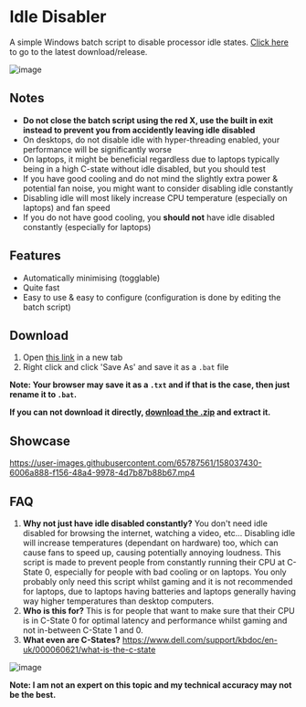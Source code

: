 # Idle Disabler
A simple Windows batch script to disable processor idle states. [Click here](https://github.com/he3als/IdleDisabler/releases) to go to the latest download/release. 

![image](https://user-images.githubusercontent.com/65787561/158037426-a82087c7-40ff-4d12-98c9-2fa8b9cacc2a.png)

## Notes
- **Do not close the batch script using the red X, use the built in exit instead to prevent you from accidently leaving idle disabled**
- On desktops, do not disable idle with hyper-threading enabled, your performance will be significantly worse
 - On laptops, it might be beneficial regardless due to laptops typically being in a high C-state without idle disabled, but you should test
- If you have good cooling and do not mind the slightly extra power & potential fan noise, you might want to consider disabling idle constantly
- Disabling idle will most likely increase CPU temperature (especially on laptops) and fan speed
- If you do not have good cooling, you **should not** have idle disabled constantly (especially for laptops)

## Features
- Automatically minimising (togglable)
- Quite fast
- Easy to use & easy to configure (configuration is done by editing the batch script)

## Download
1. Open [this link](https://raw.githubusercontent.com/he3als/IdleDisabler/main/DisableIdle.cmd) in a new tab
2. Right click and click 'Save As' and save it as a `.bat` file

**Note: Your browser may save it as a `.txt` and if that is the case, then just rename it to `.bat`.**

**If you can not download it directly, [download the .zip](https://github.com/he3als/IdleDisabler/archive/refs/heads/main.zip) and extract it.**

## Showcase

https://user-images.githubusercontent.com/65787561/158037430-6006a888-f156-48a4-9978-4d7b87b88b67.mp4

## FAQ
1. **Why not just have idle disabled constantly?** You don't need idle disabled for browsing the internet, watching a video, etc... Disabling idle will increase temperatures (dependant on hardware) too, which can cause fans to speed up, causing potentially annoying loudness. This script is made to prevent people from constantly running their CPU at C-State 0, especially for people with bad cooling or on laptops. You only probably only need this script whilst gaming and it is not recommended for laptops, due to laptops having batteries and laptops generally having way higher temperatures than desktop computers.
2. **Who is this for?** This is for people that want to make sure that their CPU is in C-State 0 for optimal latency and performance whilst gaming and not in-between C-State 1 and 0.
3. **What even are C-States?** https://www.dell.com/support/kbdoc/en-uk/000060621/what-is-the-c-state

![image](https://user-images.githubusercontent.com/65787561/160692853-58b9e9d2-c119-4223-97c7-7427d208f7e8.png)

**Note: I am not an expert on this topic and my technical accuracy may not be the best.**
